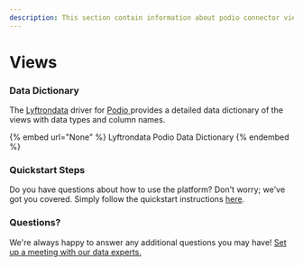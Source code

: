 ```yaml
---
description: This section contain information about podio connector views information
---
```


# Views

### Data Dictionary

The [Lyftrondata](https://www.lyftrondata.com/) driver for [Podio](https://www.lyftrondata.com/integration/marketing-analytics/podio//)[ ](https://www.lyftrondata.com/integration/podio/)provides a detailed data dictionary of the views with data types and column names.

{% embed url="None" %}
Lyftrondata Podio Data Dictionary
{% endembed %}

### Quickstart Steps

Do you have questions about how to use the platform? Don't worry; we've got you covered. Simply follow the quickstart instructions [here](../README.md).

### Questions? <a href="#questions" id="questions"></a>

We're always happy to answer any additional questions you may have! [Set up a meeting with our data experts.](https://www.lyftrondata.com/book-a-meeting/)


